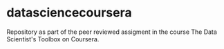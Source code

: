 # datasciencecoursera
Repository as part of the peer reviewed assigment in the course The Data Scientist's Toolbox on Coursera.
